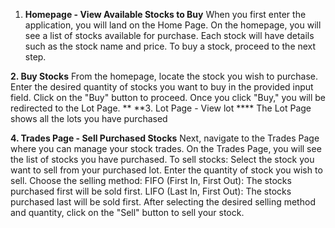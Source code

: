 1. **Homepage - View Available Stocks to Buy**
When you first enter the application, you will land on the Home Page.
On the homepage, you will see a list of stocks available for purchase. Each stock will have details such as the stock name and price.
To buy a stock, proceed to the next step.


**2. Buy Stocks**
From the homepage, locate the stock you wish to purchase.
Enter the desired quantity of stocks you want to buy in the provided input field.
Click on the "Buy" button to proceed.
Once you click "Buy," you will be redirected to the Lot Page.
**
**3. Lot Page - View lot ****
The Lot Page shows all the lots you have purchased

**4. Trades Page - Sell Purchased Stocks**
Next, navigate to the Trades Page where you can manage your stock trades.
On the Trades Page, you will see the list of stocks you have purchased.
To sell stocks:
Select the stock you want to sell from your purchased lot.
Enter the quantity of stock you wish to sell.
Choose the selling method:
FIFO (First In, First Out): The stocks purchased first will be sold first.
LIFO (Last In, First Out): The stocks purchased last will be sold first.
After selecting the desired selling method and quantity, click on the "Sell" button to sell your stock.
